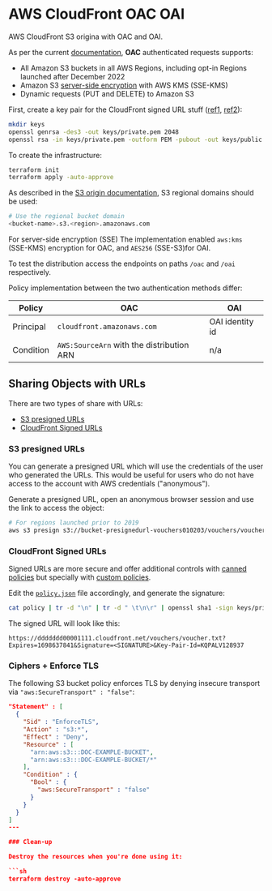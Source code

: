 # AWS CloudFront OAC OAI

AWS CloudFront S3 origina with OAC and OAI.

As per the current [documentation][1], **OAC** authenticated requests supports:

- All Amazon S3 buckets in all AWS Regions, including opt-in Regions launched after December 2022
- Amazon S3 [server-side encryption][2] with AWS KMS (SSE-KMS)
- Dynamic requests (PUT and DELETE) to Amazon S3

First, create a key pair for the CloudFront signed URL stuff ([ref1][6], [ref2][5]):

```sh
mkdir keys
openssl genrsa -des3 -out keys/private.pem 2048
openssl rsa -in keys/private.pem -outform PEM -pubout -out keys/public.pem
```

To create the infrastructure:

```sh
terraform init
terraform apply -auto-approve
```

As described in the [S3 origin documentation][3], S3 regional domains should be used:

```sh
# Use the regional bucket domain
<bucket-name>.s3.<region>.amazonaws.com
```

For server-side encryption (SSE) The implementation enabled `aws:kms` (SSE-KMS) encryption for OAC, and `AES256` (SSE-S3)for OAI.

To test the distribution access the endpoints on paths `/oac` and `/oai` respectively.

Policy implementation between the two authentication methods differ:

| Policy | OAC | OAI |
|-|-|-|
| Principal | `cloudfront.amazonaws.com` | OAI identity id |
| Condition | `AWS:SourceArn` with the distribution ARN | n/a|

## Sharing Objects with URLs

There are two types of share with URLs:

- [S3 presigned URLs][4]
- [CloudFront Signed URLs][7]

### S3 presigned URLs

You can generate a presigned URL which will use the credentials of the user who generated the URLs. This would be useful for users who do not have access to the account with AWS credentials ("anonymous").

Generate a presigned URL, open an anonymous browser session and use the link to access the object:

```sh
# For regions launched prior to 2019
aws s3 presign s3://bucket-presignedurl-vouchers010203/vouchers/voucher.txt --expires-in 604800
```

### CloudFront Signed URLs

Signed URLs are more secure and offer additional controls with [canned policies][8] but specially with [custom policies][9].

Edit the [`policy.json`](policyjson) file accordingly, and generate the signature:

```sh
cat policy | tr -d "\n" | tr -d " \t\n\r" | openssl sha1 -sign keys/private.pem | openssl base64 -A | tr -- '+=/' '-_~'
```

The signed URL will look like this:

```
https://ddddddd00001111.cloudfront.net/vouchers/voucher.txt?Expires=1698637841&Signature=<SIGNATURE>&Key-Pair-Id=KQPALV128937
```

### Ciphers + Enforce TLS

The following S3 bucket policy enforces TLS by denying insecure transport via `"aws:SecureTransport" : "false"`:

```json
"Statement" : [
  {
    "Sid" : "EnforceTLS",
    "Action" : "s3:*",
    "Effect" : "Deny",
    "Resource" : [
      "arn:aws:s3:::DOC-EXAMPLE-BUCKET",
      "arn:aws:s3:::DOC-EXAMPLE-BUCKET/*"
    ],
    "Condition" : {
      "Bool" : {
        "aws:SecureTransport" : "false"
      }
    }
  }
]
---

### Clean-up

Destroy the resources when you're done using it:

```sh
terraform destroy -auto-approve
```

[1]: https://docs.aws.amazon.com/AmazonCloudFront/latest/DeveloperGuide/private-content-restricting-access-to-s3.html
[2]: https://docs.aws.amazon.com/AmazonS3/latest/userguide/serv-side-encryption.html
[3]: https://docs.aws.amazon.com/AmazonCloudFront/latest/DeveloperGuide/DownloadDistS3AndCustomOrigins.html#using-s3-as-origin
[4]: https://docs.aws.amazon.com/AmazonS3/latest/userguide/ShareObjectPreSignedURL.html
[5]: https://rietta.com/blog/openssl-generating-rsa-key-from-command/
[6]: https://docs.aws.amazon.com/AmazonCloudFront/latest/DeveloperGuide/private-content-trusted-signers.html#choosing-key-groups-or-AWS-accounts
[7]: https://docs.aws.amazon.com/AmazonCloudFront/latest/DeveloperGuide/private-content-signed-urls.html
[8]: https://docs.aws.amazon.com/AmazonCloudFront/latest/DeveloperGuide/private-content-creating-signed-url-canned-policy.html
[9]: https://docs.aws.amazon.com/AmazonCloudFront/latest/DeveloperGuide/private-content-creating-signed-url-custom-policy.html
